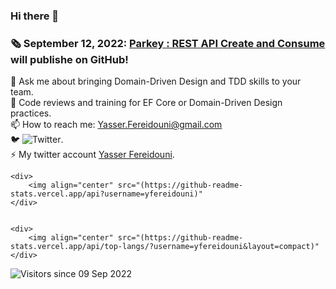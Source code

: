 ### Hi there 👋
<!--
**yfereidouni/yfereidouni** is a ✨ _special_ ✨ repository because its `README.md` (this file) appears on your GitHub profile.
-->
### :newspaper_roll: September 12, 2022: [Parkey : REST API Create and Consume](https://github.com/yfereidouni/Parky.git) will publishe on GitHub! 
💬 Ask me about bringing Domain-Driven Design and TDD skills to your team.  
:brain: Code reviews and training for EF Core or Domain-Driven Design practices.  
📫 How to reach me: Yasser.Fereidouni@gmail.com   
🐦 ![Twitter](https://img.shields.io/twitter/follow/fereidouni?style=social).  
⚡ My twitter account [Yasser Fereidouni](https://twitter.com/fereidouni).  


	<div>
		<img align="center" src="(https://github-readme-stats.vercel.app/api?username=yfereidouni)"
    </div>


	<div>
		<img align="center" src="(https://github-readme-stats.vercel.app/api/top-langs/?username=yfereidouni&layout=compact)"
    </div>



![Visitors since 09 Sep 2022](https://visitor-badge.glitch.me/badge?page_id=yfereidouni.yfereidouni)

